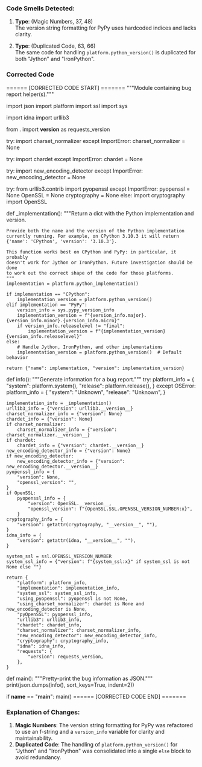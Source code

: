 ### Code Smells Detected:
1. **Type**: (Magic Numbers, 37, 48)  
   The version string formatting for PyPy uses hardcoded indices and lacks clarity.

2. **Type**: (Duplicated Code, 63, 66)  
   The same code for handling `platform.python_version()` is duplicated for both "Jython" and "IronPython".

### Corrected Code
====== [CORRECTED CODE START] =======
"""Module containing bug report helper(s)."""

import json
import platform
import ssl
import sys

import idna
import urllib3

from . import __version__ as requests_version

try:
    import charset_normalizer
except ImportError:
    charset_normalizer = None

try:
    import chardet
except ImportError:
    chardet = None

try:
    import new_encoding_detector
except ImportError:
    new_encoding_detector = None

try:
    from urllib3.contrib import pyopenssl
except ImportError:
    pyopenssl = None
    OpenSSL = None
    cryptography = None
else:
    import cryptography
    import OpenSSL


def _implementation():
    """Return a dict with the Python implementation and version.

    Provide both the name and the version of the Python implementation
    currently running. For example, on CPython 3.10.3 it will return
    {'name': 'CPython', 'version': '3.10.3'}.

    This function works best on CPython and PyPy: in particular, it probably
    doesn't work for Jython or IronPython. Future investigation should be done
    to work out the correct shape of the code for those platforms.
    """
    implementation = platform.python_implementation()

    if implementation == "CPython":
        implementation_version = platform.python_version()
    elif implementation == "PyPy":
        version_info = sys.pypy_version_info
        implementation_version = f"{version_info.major}.{version_info.minor}.{version_info.micro}"
        if version_info.releaselevel != "final":
            implementation_version = f"{implementation_version}{version_info.releaselevel}"
    else:
        # Handle Jython, IronPython, and other implementations
        implementation_version = platform.python_version()  # Default behavior

    return {"name": implementation, "version": implementation_version}


def info():
    """Generate information for a bug report."""
    try:
        platform_info = {
            "system": platform.system(),
            "release": platform.release(),
        }
    except OSError:
        platform_info = {
            "system": "Unknown",
            "release": "Unknown",
        }

    implementation_info = _implementation()
    urllib3_info = {"version": urllib3.__version__}
    charset_normalizer_info = {"version": None}
    chardet_info = {"version": None}
    if charset_normalizer:
        charset_normalizer_info = {"version": charset_normalizer.__version__}
    if chardet:
        chardet_info = {"version": chardet.__version__}
    new_encoding_detector_info = {"version": None}
    if new_encoding_detector:
        new_encoding_detector_info = {"version": new_encoding_detector.__version__}
    pyopenssl_info = {
        "version": None,
        "openssl_version": "",
    }
    if OpenSSL:
        pyopenssl_info = {
            "version": OpenSSL.__version__,
            "openssl_version": f"{OpenSSL.SSL.OPENSSL_VERSION_NUMBER:x}",
        }
    cryptography_info = {
        "version": getattr(cryptography, "__version__", ""),
    }
    idna_info = {
        "version": getattr(idna, "__version__", ""),
    }

    system_ssl = ssl.OPENSSL_VERSION_NUMBER
    system_ssl_info = {"version": f"{system_ssl:x}" if system_ssl is not None else ""}

    return {
        "platform": platform_info,
        "implementation": implementation_info,
        "system_ssl": system_ssl_info,
        "using_pyopenssl": pyopenssl is not None,
        "using_charset_normalizer": chardet is None and new_encoding_detector is None,
        "pyOpenSSL": pyopenssl_info,
        "urllib3": urllib3_info,
        "chardet": chardet_info,
        "charset_normalizer": charset_normalizer_info,
        "new_encoding_detector": new_encoding_detector_info,
        "cryptography": cryptography_info,
        "idna": idna_info,
        "requests": {
            "version": requests_version,
        },
    }


def main():
    """Pretty-print the bug information as JSON."""
    print(json.dumps(info(), sort_keys=True, indent=2))


if __name__ == "__main__":
    main()
====== [CORRECTED CODE END] =======

### Explanation of Changes:
1. **Magic Numbers**: The version string formatting for PyPy was refactored to use an f-string and a `version_info` variable for clarity and maintainability.
2. **Duplicated Code**: The handling of `platform.python_version()` for "Jython" and "IronPython" was consolidated into a single `else` block to avoid redundancy.